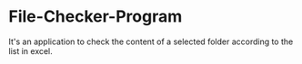 # File-Checker-Program
It's an application to check the content of a selected folder according to the list in excel.
